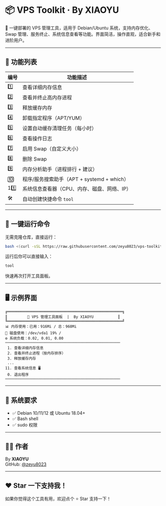 # 📦 VPS Toolkit · By XIAOYU

🚀 一键部署的 VPS 管理工具，适用于 Debian/Ubuntu 系统，支持内存优化、Swap 管理、服务终止、系统信息查看等功能。界面简洁，操作直观，适合新手和进阶用户。

---

## 🧰 功能列表

| 编号 | 功能描述 |
|------|----------|
| 1️⃣ | 查看详细内存信息 |
| 2️⃣ | 查看并终止高内存进程 |
| 3️⃣ | 释放缓存内存 |
| 4️⃣ | 卸载指定程序（APT/YUM） |
| 5️⃣ | 设置自动缓存清理任务（每小时） |
| 6️⃣ | 查看操作日志 |
| 7️⃣ | 启用 Swap（自定义大小） |
| 8️⃣ | 删除 Swap |
| 9️⃣ | 内存分析助手（进程排行 + 建议） |
| 🔟 | 程序/服务搜索助手（APT + systemd + which） |
| 11️⃣ | 系统信息查看器（CPU、内存、磁盘、网络、IP） |
| 🛠️ | 自动创建快捷命令 `tool` |

---

## 🚀 一键运行命令

无需克隆仓库，直接运行：

```bash
bash <(curl -sSL https://raw.githubusercontent.com/zeyu8023/vps-toolkit/main/vps_master.sh)
```

运行后你可以直接输入：

```bash
tool
```

快速再次打开工具面板。

---

## 🖥️ 示例界面

```
╔════════════════════════════════════════════════════╗
║         🚀 VPS 管理工具面板  |  By XIAOYU           ║
╚════════════════════════════════════════════════════╝
📊 内存使用：已用：916Mi / 总：960Mi
💽 磁盘使用：/dev/vda1 19% /
⚙️ 系统负载：0.02, 0.01, 0.00
────────────────────────────────────────────────────
 1. 查看详细内存信息
 2. 查看并终止进程（按内存排序）
 3. 释放缓存内存
 ...
11. 查看系统信息 🖥️
 0. 退出程序
────────────────────────────────────────────────────
```

---

## 📌 系统要求

- ✅ Debian 10/11/12 或 Ubuntu 18.04+
- ✅ Bash shell
- ✅ sudo 权限

---

## 👨‍💻 作者

By **XIAOYU**  
GitHub: [@zeyu8023](https://github.com/zeyu8023)

---

## ❤️ Star 一下支持我！

如果你觉得这个工具有用，欢迎点个 ⭐️ Star 支持一下！
